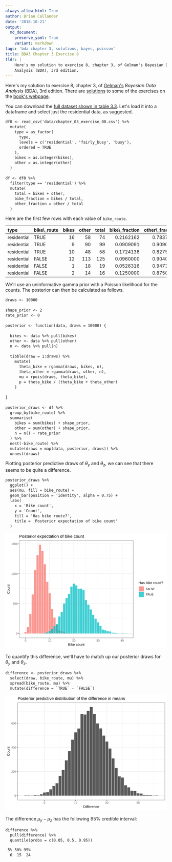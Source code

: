 ```yaml
---
always_allow_html: True
author: Brian Callander
date: '2018-10-21'
output:
  md_document:
    preserve_yaml: True
    variant: markdown
tags: 'bda chapter 3, solutions, bayes, poisson'
title: BDA3 Chapter 3 Exercise 8
tldr: |
    Here's my solution to exercise 8, chapter 3, of Gelman's Bayesian Data
    Analysis (BDA), 3rd edition.
---
```


Here's my solution to exercise 8, chapter 3, of
[Gelman's](https://andrewgelman.com/) *Bayesian Data Analysis* (BDA),
3rd edition. There are
[solutions](http://www.stat.columbia.edu/~gelman/book/solutions.pdf) to
some of the exercises on the [book's
webpage](http://www.stat.columbia.edu/~gelman/book/).

<!--more-->
<div style="display:none">

$\DeclareMathOperator{\dbinomial}{Binomial}  \DeclareMathOperator{\dbern}{Bernoulli}  \DeclareMathOperator{\dpois}{Poisson}  \DeclareMathOperator{\dnorm}{Normal}  \DeclareMathOperator{\dt}{t}  \DeclareMathOperator{\dcauchy}{Cauchy}  \DeclareMathOperator{\dexponential}{Exp}  \DeclareMathOperator{\duniform}{Uniform}  \DeclareMathOperator{\dgamma}{Gamma}  \DeclareMathOperator{\dinvgamma}{InvGamma}  \DeclareMathOperator{\invlogit}{InvLogit}  \DeclareMathOperator{\logit}{Logit}  \DeclareMathOperator{\ddirichlet}{Dirichlet}  \DeclareMathOperator{\dbeta}{Beta}$

</div>

You can download the [full dataset shown in table
3.3](data/chapter_03_exercise_08.csv). Let's load it into a dataframe
and select just the residential data, as suggested.

``` {.r}
df0 <- read_csv('data/chapter_03_exercise_08.csv') %>% 
  mutate(
    type = as_factor(
      type, 
      levels = c('residential', 'fairly_busy', 'busy'), 
      ordered = TRUE
    ),
    bikes = as.integer(bikes),
    other = as.integer(other)
  )

df <- df0 %>% 
  filter(type == 'residential') %>% 
  mutate(
    total = bikes + other,
    bike_fraction = bikes / total,
    other_fraction = other / total
  )
```

Here are the first few rows with each value of `bike_route`.

<table class="table table-hover table-striped table-responsive" style="margin-left: auto; margin-right: auto;">
<thead>
<tr>
<th style="text-align:left;">
type
</th>
<th style="text-align:left;">
bike\_route
</th>
<th style="text-align:right;">
bikes
</th>
<th style="text-align:right;">
other
</th>
<th style="text-align:right;">
total
</th>
<th style="text-align:right;">
bike\_fraction
</th>
<th style="text-align:right;">
other\_fraction
</th>
</tr>
</thead>
<tbody>
<tr>
<td style="text-align:left;">
residential
</td>
<td style="text-align:left;">
TRUE
</td>
<td style="text-align:right;">
16
</td>
<td style="text-align:right;">
58
</td>
<td style="text-align:right;">
74
</td>
<td style="text-align:right;">
0.2162162
</td>
<td style="text-align:right;">
0.7837838
</td>
</tr>
<tr>
<td style="text-align:left;">
residential
</td>
<td style="text-align:left;">
TRUE
</td>
<td style="text-align:right;">
9
</td>
<td style="text-align:right;">
90
</td>
<td style="text-align:right;">
99
</td>
<td style="text-align:right;">
0.0909091
</td>
<td style="text-align:right;">
0.9090909
</td>
</tr>
<tr>
<td style="text-align:left;">
residential
</td>
<td style="text-align:left;">
TRUE
</td>
<td style="text-align:right;">
10
</td>
<td style="text-align:right;">
48
</td>
<td style="text-align:right;">
58
</td>
<td style="text-align:right;">
0.1724138
</td>
<td style="text-align:right;">
0.8275862
</td>
</tr>
<tr>
<td style="text-align:left;">
residential
</td>
<td style="text-align:left;">
FALSE
</td>
<td style="text-align:right;">
12
</td>
<td style="text-align:right;">
113
</td>
<td style="text-align:right;">
125
</td>
<td style="text-align:right;">
0.0960000
</td>
<td style="text-align:right;">
0.9040000
</td>
</tr>
<tr>
<td style="text-align:left;">
residential
</td>
<td style="text-align:left;">
FALSE
</td>
<td style="text-align:right;">
1
</td>
<td style="text-align:right;">
18
</td>
<td style="text-align:right;">
19
</td>
<td style="text-align:right;">
0.0526316
</td>
<td style="text-align:right;">
0.9473684
</td>
</tr>
<tr>
<td style="text-align:left;">
residential
</td>
<td style="text-align:left;">
FALSE
</td>
<td style="text-align:right;">
2
</td>
<td style="text-align:right;">
14
</td>
<td style="text-align:right;">
16
</td>
<td style="text-align:right;">
0.1250000
</td>
<td style="text-align:right;">
0.8750000
</td>
</tr>
</tbody>
</table>
We'll use an uninformative gamma prior with a Poisson likelihood for the
counts. The posterior can then be calculated as follows.

``` {.r}
draws <- 10000

shape_prior <- 2
rate_prior <- 0

posterior <- function(data, draws = 10000) {
  
  bikes <- data %>% pull(bikes)
  other <- data %>% pull(other)
  n <- data %>% pull(n)
  
  tibble(draw = 1:draws) %>%
    mutate(
      theta_bike = rgamma(draws, bikes, n),
      theta_other = rgamma(draws, other, n),
      mu = rpois(draws, theta_bike),
      p = theta_bike / (theta_bike + theta_other)
    )
  
}

posterior_draws <- df %>% 
  group_by(bike_route) %>% 
  summarise(
    bikes = sum(bikes) + shape_prior,
    other = sum(other) + shape_prior,
    n = n() + rate_prior
  ) %>% 
  nest(-bike_route) %>% 
  mutate(draws = map(data, posterior, draws)) %>% 
  unnest(draws)
```

Plotting posterior predictive draws of $\theta_y$ and $\theta_z$, we can
see that there seems to be quite a difference.

``` {.r}
posterior_draws %>% 
  ggplot() +
  aes(mu, fill = bike_route) +
  geom_bar(position = 'identity', alpha = 0.75) +
  labs(
    x = 'Bike count',
    y = 'Count',
    fill = 'Has bike route?',
    title = 'Posterior expectation of bike count'
  )
```

![](chapter_03_exercise_08_files/figure-markdown/posterior_predictive_plot-1..svg)

To quantify this difference, we'll have to match up our posterior draws
for $\theta_y$ and $\theta_z$.

``` {.r}
difference <- posterior_draws %>% 
  select(draw, bike_route, mu) %>% 
  spread(bike_route, mu) %>% 
  mutate(difference = `TRUE` - `FALSE`) 
```

![](chapter_03_exercise_08_files/figure-markdown/difference_plot-1..svg)

The difference $\mu_y - \mu_z$ has the following 95% credible interval:

``` {.r}
difference %>% 
  pull(difference) %>% 
  quantile(probs = c(0.05, 0.5, 0.95))
```

     5% 50% 95% 
      6  15  24
